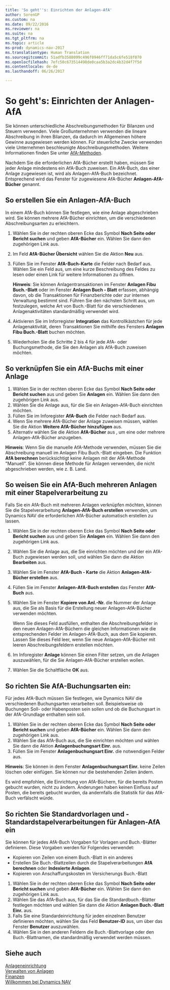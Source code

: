 ```yaml
---
title: 'So geht''s: Einrichten der Anlagen-AfA'
author: SorenGP
ms.custom: na
ms.date: 09/22/2016
ms.reviewer: na
ms.suite: na
ms.tgt_pltfrm: na
ms.topic: article
ms-prod: dynamics-nav-2017
ms.translationtype: Human Translation
ms.sourcegitcommit: 51adfb3588099c496f0946ff71da5c6fe518f070
ms.openlocfilehash: 7efc50c673514498de0caa5b3a2dc4b32d4f7f5d
ms.contentlocale: de-de
ms.lasthandoff: 06/26/2017

---
```


# <a name="how-to-set-up-fixed-asset-depreciation"></a>So geht's: Einrichten der Anlagen-AfA
 Sie können unterschiedliche Abschreibungsmethoden für Bilanzen und Steuern verwenden. Viele Großunternehmen verwenden die lineare Abschreibung in ihren Bilanzen, da dadurch im Allgemeinen höhere Gewinne ausgewiesen werden können. Für steuerliche Zwecke verwenden viele Unternehmen beschleunigte Abschreibungsmethoden. Weitere Informationen finden Sie unter [AfA-Methoden](fa-depreciation-methods.md).

 Nachdem Sie die erforderlichen AfA-Bücher erstellt haben, müssen Sie jeder Anlage mindestens ein AfA-Buch zuweisen. Ein AfA-Buch, das einer Anlage zugewiesen ist, wird als Anlagen-AfA-Buch bezeichnet. Entsprechend wird das Fenster für zugewiesene AfA-Bücher **Anlagen-AfA-Bücher** genannt.

## <a name="to-create-a-depreciation-book"></a>So erstellen Sie ein Anlagen-AfA-Buch  
In einem AfA-Buch können Sie festlegen, wie eine Anlage abgeschrieben wird. Sie können mehrere AfA-Bücher einrichten, um die verschiedenen Abschreibungsarten zu erleichtern.  
1.  Wählen Sie in der rechten oberen Ecke das Symbol **Nach Seite oder Bericht suchen** und geben **AfA-Bücher** ein. Wählen Sie dann den zugehörigen Link aus.
2. Im Feld **AfA-Bücher Übersicht** wählen Sie die Aktion **Neu** aus.
3. Füllen Sie im Fenster **AfA-Buch-Karte** die Felder nach Bedarf aus. Wählen Sie ein Feld aus, um eine kurze Beschreibung des Feldes zu lesen oder einen Link für weitere Informationen zu öffnen.

    **Hinweis**: Sie können Anlagentransaktionen im Fenster **Anlagen Fibu Buch.-Blatt** oder im Fenster **Anlagen Buch - Blatt** erfassen, abhängig davon, ob die Transaktionen für Finanzberichte oder zur internen Verwaltung bestimmt sind. Führen Sie den nächsten Schritt aus, um festzulegen, welche Art von Buch.-Blatt für die verschiedenen Anlagenaktivitäten standardmäßig verwendet wird.
4. Aktivieren Sie im Inforregister **Integration** das Kontrollkästchen für jede Anlagenaktivität, deren Transaktionen Sie mithilfe des Fensters **Anlagen Fibu Buch.-Blatt** buchen möchten.
5. Wiederholen Sie die Schritte 2 bis 4 für jede AfA- oder Buchungsmethode, die Sie den Anlagen als AfA-Buch zuweisen möchten.

## <a name="to-assign-a-depreciation-book-to-a-fixed-asset"></a>So verknüpfen Sie ein AfA-Buchs mit einer Anlage  
1. Wählen Sie in der rechten oberen Ecke das Symbol **Nach Seite oder Bericht suchen** aus und geben Sie **Anlagen** ein. Wählen Sie dann den zugehörigen Link aus.
2. Wählen Sie die Anlage aus, für die Sie ein Anlagen-AfA-Buch einrichten möchten.
3. Füllen Sie im Inforegister **AfA-Buch** die Felder nach Bedarf aus.
4. Wenn Sie mehrere AfA-Bücher der Anlage zuweisen müssen, wählen Sie die Aktion **Weitere AfA-Bücher hinzufügen** aus.
5. Alternativ wählen Sie die Aktion **AfA-Bücher** aus , um eine oder mehrere Anlagen-AfA-Bücher anzugeben.

**Hinweis**: Wenn Sie die manuelle AfA-Methode verwenden, müssen Sie die Abschreibung manuell im Anlagen Fibu Buch.-Blatt eingeben. Die Funktion **AfA berechnen** berücksichtigt keine Anlagen mit der AfA-Methode "Manuell". Sie können diese Methode für Anlagen verwenden, die nicht abgeschrieben werden, wie z. B. Land.

## <a name="to-assign-a-depreciation-book-to-multiple-fixed-assets-with-a-batch-job"></a>So weisen Sie ein AfA-Buch mehreren Anlagen mit einer Stapelverarbeitung zu
Falls Sie ein AfA-Buch mit mehreren Anlagen verknüpfen möchten, können Sie die Stapelverarbeitung **Anlagen-AfA-Buch erstellen** verwenden, um Dynamics NAV die erforderlichen AfA-Bücher automatisch erstellen zu lassen.  
1. Wählen Sie in der rechten oberen Ecke das Symbol **Nach Seite oder Bericht suchen** aus und geben Sie **Anlagen** ein. Wählen Sie dann den zugehörigen Link aus.
2. Wählen Sie die Anlage aus, die Sie einrichten möchten und der ein AfA-Buch zugewiesen werden soll, und wählen Sie dann die Aktion **Bearbeiten** aus.
3. Wählen Sie im Fenster **AfA-Buch - Karte** die Aktion **Anlagen-AfA-Bücher erstellen** aus.
4. Füllen Sie im Fenster **Anlagen-AfA-Buch erstellen** das Fenster **AfA-Buch** aus.
5. Wählen Sie im Fenster **Kopiere von Anl.-Nr.** die Nummer der Anlage aus, die Sie als Basis für die Erstellung neuer Anlagen-AfA-Bücher verwenden möchten.

    Wenn Sie dieses Feld ausfüllen, enthalten die Abschreibungsfelder in den neuen Anlagen-AfA-Büchern die gleichen Informationen wie die entsprechenden Felder im Anlagen-AfA-Buch, aus dem Sie kopieren. Lassen Sie dieses Feld leer, wenn Sie neue Anlagen-AfA-Bücher mit leeren Abschreibungsfeldern erstellen möchten.  
6. Im Inforegister **Anlage** können Sie einen Filter setzen, um die Anlagen auszuwählen, für die Sie Anlagen-AfA-Bücher erstellen wollen.
7. Wählen Sie die Schaltfläche **OK** aus.

## <a name="to-set-up-depreciation-posting-types"></a>So richten Sie AfA-Buchungsarten ein:  
Für jedes AfA-Buch müssen Sie festlegen, wie Dynamics NAV die verschiedenen Buchungsarten verarbeiten soll. Beispielsweise ob Buchungen Soll- oder Habenposten sein sollen und ob die Buchungsart in der AfA-Grundlage enthalten sein soll.  
1.  Wählen Sie in der rechten oberen Ecke das Symbol **Nach Seite oder Bericht suchen** und geben **AfA-Bücher** ein. Wählen Sie dann den zugehörigen Link aus.  
2. Wählen Sie das AfA-Buch aus, die Sie einrichten möchten und wählen Sie dann die Aktion **Anlagenbuchungsart Einr.** aus.
3. Füllen Sie im Fenster **Anlagenbuchungsart Einr.** die notwendigen Felder aus.

**Hinweis**: Sie können in dem Fenster **Anlagenbuchungsart Einr.** keine Zeilen löschen oder einfügen. Sie können nur die bestehenden Zeilen ändern.

Es wird empfohlen, die Einrichtung von AfA-Büchern, für die bereits Posten gebucht wurden, nicht zu ändern. Änderungen haben keinen Einfluss auf Posten, die bereits gebucht wurden, da andernfalls die Statistik für das AfA-Buch verfälscht würde.

## <a name="to-set-up-default-templates-and-batches-for-fixed-asset-depreciation"></a>So richten Sie Standardvorlagen und -Standardstapelverarbeitungen für Anlagen-AfA ein  
Sie können für jedes AfA-Buch Vorgaben für Vorlagen und Buch.-Blätter definieren. Diese Vorgaben werden für Folgendes verwendet:
- Kopieren von Zeilen von einem Buch.-Blatt in ein anderes
- Erstellen Sie Buch.-Blattzeilen durch die Stapelverarbeitungen **AfA berechnen** oder **Indexierte Anlagen**.
- Kopieren von Anschaffungskosten im Versicherungs Buch.-Blatt

1. Wählen Sie in der rechten oberen Ecke das Symbol **Nach Seite oder Bericht suchen** und geben **AfA-Bücher** ein. Wählen Sie dann den zugehörigen Link aus.
2. Wählen Sie das AfA-Buch aus, für das Sie die Standardbuch.-Blätter festlegen möchten und wählen Sie dann die Aktion **Anlagen Buch.-Blatt Einr.** aus.
3. Falls Sie eine Standardeinrichtung für jeden einzelnen Benutzer definieren möchten, wählen Sie das Feld **Benutzer-ID** aus, um über das Fenster **Benutzer** auszuwählen.
4. Wählen Sie in den anderen Feldern die Buch.-Blattvorlage oder den Buch.-Blattnamen, die standardmäßig verwendet werden müssen.

## <a name="see-also"></a>Siehe auch
[Anlageneinrichtung](fa-setup.md)  
[Verwalten von Anlagen](fa-manage.md)  
[Finanzen](Finance.md)  
[Willkommen bei Dynamics NAV](across-get-started.md)

